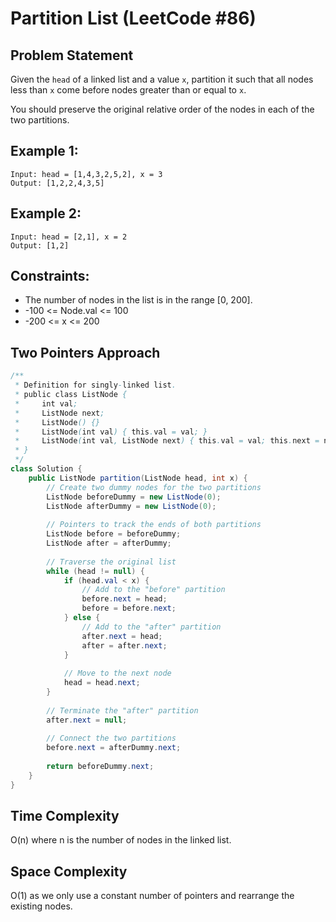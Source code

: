 # Partition List (LeetCode #86)

## Problem Statement
Given the `head` of a linked list and a value `x`, partition it such that all nodes less than `x` come before nodes greater than or equal to `x`.

You should preserve the original relative order of the nodes in each of the two partitions.

## Example 1:
```
Input: head = [1,4,3,2,5,2], x = 3
Output: [1,2,2,4,3,5]
```

## Example 2:
```
Input: head = [2,1], x = 2
Output: [1,2]
```

## Constraints:
- The number of nodes in the list is in the range [0, 200].
- -100 <= Node.val <= 100
- -200 <= x <= 200

## Two Pointers Approach
```java
/**
 * Definition for singly-linked list.
 * public class ListNode {
 *     int val;
 *     ListNode next;
 *     ListNode() {}
 *     ListNode(int val) { this.val = val; }
 *     ListNode(int val, ListNode next) { this.val = val; this.next = next; }
 * }
 */
class Solution {
    public ListNode partition(ListNode head, int x) {
        // Create two dummy nodes for the two partitions
        ListNode beforeDummy = new ListNode(0);
        ListNode afterDummy = new ListNode(0);
        
        // Pointers to track the ends of both partitions
        ListNode before = beforeDummy;
        ListNode after = afterDummy;
        
        // Traverse the original list
        while (head != null) {
            if (head.val < x) {
                // Add to the "before" partition
                before.next = head;
                before = before.next;
            } else {
                // Add to the "after" partition
                after.next = head;
                after = after.next;
            }
            
            // Move to the next node
            head = head.next;
        }
        
        // Terminate the "after" partition
        after.next = null;
        
        // Connect the two partitions
        before.next = afterDummy.next;
        
        return beforeDummy.next;
    }
}
```

## Time Complexity
O(n) where n is the number of nodes in the linked list.

## Space Complexity
O(1) as we only use a constant number of pointers and rearrange the existing nodes.